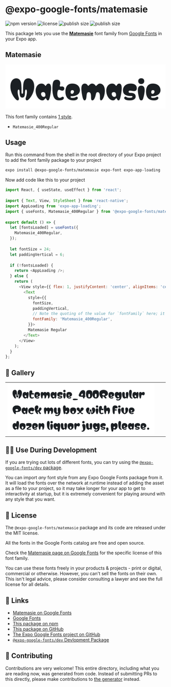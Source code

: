 # @expo-google-fonts/matemasie

![npm version](https://flat.badgen.net/npm/v/@expo-google-fonts/matemasie)
![license](https://flat.badgen.net/github/license/expo/google-fonts)
![publish size](https://flat.badgen.net/packagephobia/install/@expo-google-fonts/matemasie)
![publish size](https://flat.badgen.net/packagephobia/publish/@expo-google-fonts/matemasie)

This package lets you use the [**Matemasie**](https://fonts.google.com/specimen/Matemasie) font family from [Google Fonts](https://fonts.google.com/) in your Expo app.

## Matemasie

![Matemasie](./font-family.png)

This font family contains [1 style](#-gallery).

- `Matemasie_400Regular`

## Usage

Run this command from the shell in the root directory of your Expo project to add the font family package to your project
```sh
expo install @expo-google-fonts/matemasie expo-font expo-app-loading
```

Now add code like this to your project
```js
import React, { useState, useEffect } from 'react';

import { Text, View, StyleSheet } from 'react-native';
import AppLoading from 'expo-app-loading';
import { useFonts, Matemasie_400Regular } from '@expo-google-fonts/matemasie';

export default () => {
  let [fontsLoaded] = useFonts({
    Matemasie_400Regular,
  });

  let fontSize = 24;
  let paddingVertical = 6;

  if (!fontsLoaded) {
    return <AppLoading />;
  } else {
    return (
      <View style={{ flex: 1, justifyContent: 'center', alignItems: 'center' }}>
        <Text
          style={{
            fontSize,
            paddingVertical,
            // Note the quoting of the value for `fontFamily` here; it expects a string!
            fontFamily: 'Matemasie_400Regular',
          }}>
          Matemasie Regular
        </Text>
      </View>
    );
  }
};

```

## 🔡 Gallery


||||
|-|-|-|
|![Matemasie_400Regular](./Matemasie_400Regular.ttf.png)||||


## 👩‍💻 Use During Development

If you are trying out lots of different fonts, you can try using the [`@expo-google-fonts/dev` package](https://github.com/expo/google-fonts/tree/master/font-packages/dev#readme).

You can import *any* font style from any Expo Google Fonts package from it. It will load the fonts
over the network at runtime instead of adding the asset as a file to your project, so it may take longer
for your app to get to interactivity at startup, but it is extremely convenient
for playing around with any style that you want.

## 📖 License

The `@expo-google-fonts/matemasie` package and its code are released under the MIT license.

All the fonts in the Google Fonts catalog are free and open source.

Check the [Matemasie page on Google Fonts](https://fonts.google.com/specimen/Matemasie) for the specific license of this font family.

You can use these fonts freely in your products & projects - print or digital, commercial or otherwise. However, you can't sell the fonts on their own. This isn't legal advice, please consider consulting a lawyer and see the full license for all details.

## 🔗 Links

- [Matemasie on Google Fonts](https://fonts.google.com/specimen/Matemasie)
- [Google Fonts](https://fonts.google.com/)
- [This package on npm](https://www.npmjs.com/package/@expo-google-fonts/matemasie)
- [This package on GitHub](https://github.com/expo/google-fonts/tree/master/font-packages/matemasie)
- [The Expo Google Fonts project on GitHub](https://github.com/expo/google-fonts)
- [`@expo-google-fonts/dev` Devlopment Package](https://github.com/expo/google-fonts/tree/master/font-packages/dev)

## 🤝 Contributing

Contributions are very welcome! This entire directory, including what you are reading now, was generated from code. Instead of submitting PRs to this directly, please make contributions to [the generator](https://github.com/expo/google-fonts/tree/master/packages/generator) instead.
